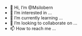 - 👋 Hi, I’m @Msilobern
- 👀 I’m interested in ...
- 🌱 I’m currently learning ...
- 💞️ I’m looking to collaborate on ...
- 📫 How to reach me ...

<!---
Msilobern/Msilobern is a ✨ special ✨ repository because its `README.md` (this file) appears on your GitHub profile.
You can click the Preview link to take a look at your changes.
--->
